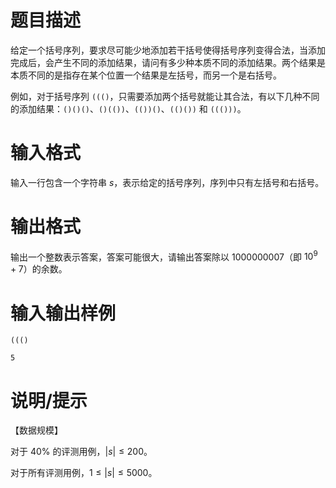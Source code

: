 # 题目描述

给定一个括号序列，要求尽可能少地添加若干括号使得括号序列变得合法，当添加完成后，会产生不同的添加结果，请问有多少种本质不同的添加结果。两个结果是本质不同的是指存在某个位置一个结果是左括号，而另一个是右括号。

例如，对于括号序列 `((()`，只需要添加两个括号就能让其合法，有以下几种不同的添加结果：`()()()`、`()(())`、`(())()`、`(()())` 和 `((()))`。

# 输入格式

输入一行包含一个字符串 $s$，表示给定的括号序列，序列中只有左括号和右括号。

# 输出格式

输出一个整数表示答案，答案可能很大，请输出答案除以 $1000000007$（即 ${10}^9+7$）的余数。

# 输入输出样例

```input1
((()
```

```output1
5
```

# 说明/提示

【数据规模】

对于 $40\%$ 的评测用例，$|s| \leq 200$。

对于所有评测用例，$1 \leq |s| \leq 5000$。
